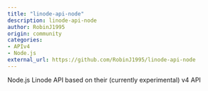 ```yaml
---
title: "linode-api-node"
description: linode-api-node
author: RobinJ1995
origin: community
categories:
- APIv4
- Node.js
external_url: https://github.com/RobinJ1995/linode-api-node
---
```

Node.js Linode API based on their (currently experimental) v4 API